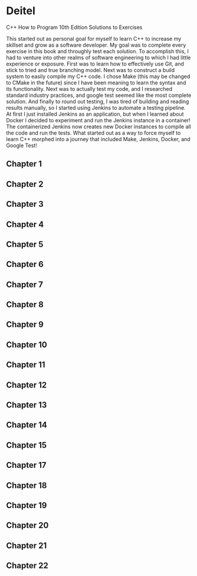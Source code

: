 # Deitel
C++ How to Program 10th Edition Solutions to Exercises

This started out as personal goal for myself to learn C++ to increase my skillset and grow as a software developer. My goal was to complete every exercise in this book and throughly test each solution. To accomplish this, I had to venture into other realms of software engineering to which I had little experience or exposure. First was to learn how to effectively use Git, and stick to tried and true branching model. Next was to construct a build system to easily compile my C++ code. I chose Make (this may be changed to CMake in the future) since I have been meaning to learn the syntax and its functionality. Next was to actually test my code, and I researched standard industry practices, and google test seemed like the most complete solution. And finally to round out testing, I was tired of building and reading results manually, so I started using Jenkins to automate a testing pipeline. At first I just installed Jenkins as an application, but when I learned about Docker I decided to experiment and run the Jenkins instance in a container! The containerized Jenkins now creates new Docker instances to compile all the code and run the tests. What started out as a way to force myself to learn C++ morphed into a journey that included Make, Jenkins, Docker, and Google Test!

## Chapter 1
## Chapter 2
## Chapter 3
## Chapter 4
## Chapter 5
## Chapter 6
## Chapter 7
## Chapter 8
## Chapter 9
## Chapter 10
## Chapter 11
## Chapter 12
## Chapter 13
## Chapter 14
## Chapter 15
## Chapter 17
## Chapter 18
## Chapter 19
## Chapter 20
## Chapter 21
## Chapter 22